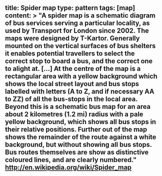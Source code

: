 title: Spider map
type: pattern
tags: [map]
content: >
    "A spider map is a schematic diagram of bus services serving a particular locality, as used by Transport for London since 2002. The maps were designed by T-Kartor. Generally mounted on the vertical surfaces of bus shelters it enables potential travellers to select the correct stop to board a bus, and the correct one to alight at.  [...]
    At the centre of the map is a rectangular area with a yellow background which shows the local street layout and bus stops labelled with letters (A to Z, and if necessary AA to ZZ) of all the bus-stops in the local area. Beyond this is a schematic bus map for an area about 2 kilometres (1.2 mi) radius with a pale yellow background, which shows all bus stops in their relative positions. Further out of the map shows the remainder of the route against a white background, but without showing all bus stops. Bus routes themselves are show as distinctive coloured lines, and are clearly numbered."
    http://en.wikipedia.org/wiki/Spider_map
---



